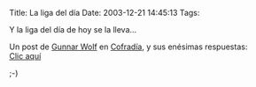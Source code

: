 Title: La liga del día
Date: 2003-12-21 14:45:13
Tags: 

<p>Y la liga del día de hoy se la lleva&#8230;</p>

<p>Un post de <a href="http://web.archive.org/web/20040128181544/http://www.gwolf.cx/">Gunnar Wolf</a> en <a href="http://web.archive.org/web/20040128181544/http://www.cofradia.org/">Cofradía</a>, y sus enésimas respuestas:<br/><a href="http://web.archive.org/web/20040128181544/http://cofradia.org/modules.php?name=News&amp;file=article&amp;sid=7399&amp;mode=&amp;order=0&amp;thold=0">Clic aquí</a></p>

<p>;-)</p>
